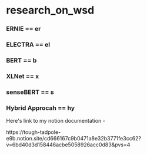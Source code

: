 # research_on_wsd

### ERNIE == er
### ELECTRA == el
### BERT == b
### XLNet == x
### senseBERT == s
### Hybrid Approcah == hy

Here's link to my notion documentation - 
<link>https://tough-tadpole-e9b.notion.site/cd666167c9b0471a8e32b3771fe3cc62?v=6bd40d3d158446acbe5058926acc0d83&pvs=4</link>
